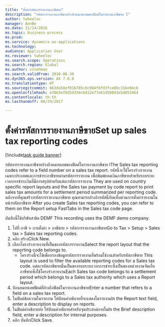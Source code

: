 ```yaml
--- 
title: "ตั้งค่ารหัสการรายงานภาษีขาย"
description: "รหัสการรายงานภาษีขายอ้างอิงหมายเลขของฟิลด์ในรายงานภาษีขาย l"
author: twheeloc
manager: AnnBe
ms.date: 11/14/2016
ms.topic: business-process
ms.prod: 
ms.service: dynamics-ax-applications
ms.technology: 
audience: Application User
ms.reviewer: twheeloc
ms.search.scope: Operations
ms.search.region: Global
ms.author: vstehman
ms.search.validFrom: 2016-06-30
ms.dyn365.ops.version: AX 7.0.0
ms.translationtype: HT
ms.sourcegitcommit: 663da58ef01b705c0c984fbfd3fce8bc31be04c6
ms.openlocfilehash: e3863ef8d5d334c6d12e77e61d50043e5d053464
ms.contentlocale: th-th
ms.lasthandoff: 08/29/2017

---
```

# <a name="set-up-sales-tax-reporting-codes"></a><span data-ttu-id="26501-103">ตั้งค่ารหัสการรายงานภาษีขาย</span><span class="sxs-lookup"><span data-stu-id="26501-103">Set up sales tax reporting codes</span></span>

[!include[task guide banner](../../includes/task-guide-banner.md)]

<span data-ttu-id="26501-104">รหัสการรายงานภาษีขายอ้างอิงหมายเลขของฟิลด์ในรายงานภาษีขาย l</span><span class="sxs-lookup"><span data-stu-id="26501-104">The Sales tax reporting codes refer to a field number on a sales tax report.</span></span> <span data-ttu-id="26501-105">รหัสนี้จะใช้โครงร่างรายงานเฉพาะประเทศและการชำระภาษีขายตามรหัสการรายงาน เพื่อพิมพ์ยอดเงินภาษีขายสำหรับรอบระยะเวลาการชำระเงินที่มีการสรุปสำหรับแต่ละรหัสการรายงาน </span><span class="sxs-lookup"><span data-stu-id="26501-105">They are used on country specific report layouts and the Sales tax payment by code report to print sales tax amounts for a settlement period summarized per reporting code.</span></span> <span data-ttu-id="26501-106">หลังจากที่คุณสร้างรหัสการรายงานภาษีขาย คุณสามารถอ้างอิงรหัสนี้กับแท็บด่วนการตั้งค่ารายงานในหน้ารหัสภาษีขาย </span><span class="sxs-lookup"><span data-stu-id="26501-106">After you create Sales tax reporting codes, you can refer to them on the Report setup FastTabs in the Sales tax code page.</span></span> 

<span data-ttu-id="26501-107">บันทึกนี้ใช้บริษัทสาธิต DEMF </span><span class="sxs-lookup"><span data-stu-id="26501-107">This recording uses the DEMF demo company.</span></span>



1. <span data-ttu-id="26501-108">ไปที่ ภาษี > การตั้งค่า > ภาษีขาย > รหัสการรายงานภาษีขาย</span><span class="sxs-lookup"><span data-stu-id="26501-108">Go to Tax > Setup > Sales tax > Sales tax reporting codes.</span></span>
2. <span data-ttu-id="26501-109">คลิก สร้าง</span><span class="sxs-lookup"><span data-stu-id="26501-109">Click New.</span></span>
3. <span data-ttu-id="26501-110">เลือกโครงร่างรายงานที่เป็นของรหัสการรายงาน</span><span class="sxs-lookup"><span data-stu-id="26501-110">Select the report layout that the reporting code belongs to.</span></span>
    * <span data-ttu-id="26501-111">โครงร่างนี้จะใช้เพื่อกรองข้อมูลรหัสการรายงานที่พร้อมใช้งานสำหรับรหัสภาษีขาย </span><span class="sxs-lookup"><span data-stu-id="26501-111">This layout is used to filter the available reporting codes for a Sales tax code.</span></span> <span data-ttu-id="26501-112">แต่ละรหัสภาษีขายนั้นเป็นของรอบระยะเวลาการชำระซึ่งเป็นของหน่วยงานจัดเก็บภาษีขายซึ่งใช้โครงร่างรายงาน</span><span class="sxs-lookup"><span data-stu-id="26501-112">Each Sales tax code belongs to a settlement period which belongs to a Sales tax authority which uses a Report layout.</span></span>  
4. <span data-ttu-id="26501-113">ป้อนหมายเลขฟิลด์ที่อ้างถึงฟิลด์ในรายงานภาษีขาย</span><span class="sxs-lookup"><span data-stu-id="26501-113">Enter a number that refers to a field on a sales tax report.</span></span>
5. <span data-ttu-id="26501-114">ในฟิลด์ข้อความในรายงาน ให้ป้อนคำอธิบายที่จะแสดงในรายงาน</span><span class="sxs-lookup"><span data-stu-id="26501-114">In the Report text field, enter a description to display on reports.</span></span>
6. <span data-ttu-id="26501-115">ในฟิลด์คำอธิบายย่อ ให้ป้อนคำอธิบายสำหรับจุดประสงค์ภายใน</span><span class="sxs-lookup"><span data-stu-id="26501-115">In the Brief description field, enter a description for internal purposes.</span></span>
7. <span data-ttu-id="26501-116">คลิก บันทึก</span><span class="sxs-lookup"><span data-stu-id="26501-116">Click Save.</span></span>


